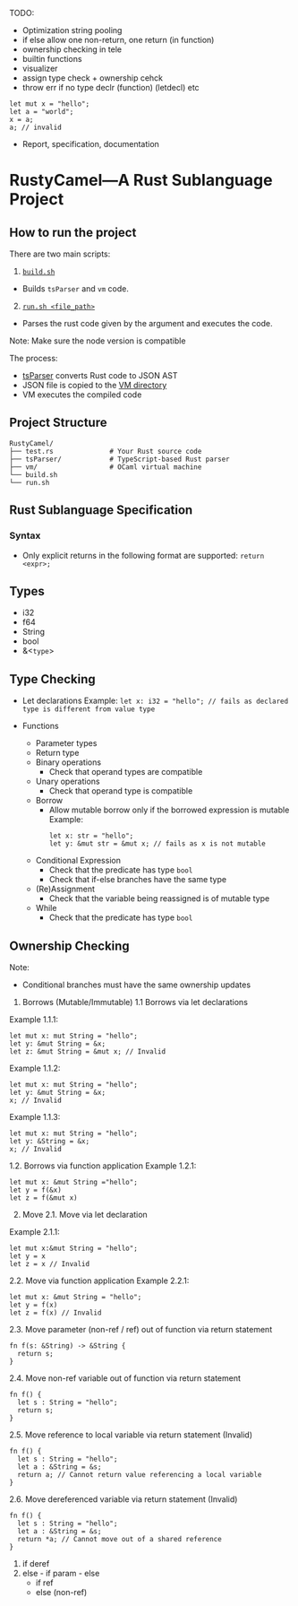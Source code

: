 TODO:
- Optimization string pooling
- if else allow one non-return, one return (in function)
- ownership checking in tele
- builtin functions
- visualizer
- assign type check + ownership cehck 
- throw err if no type declr (function) (letdecl) etc
```
let mut x = "hello";
let a = "world";
x = a;
a; // invalid
```
- Report, specification, documentation 


# RustyCamel—A Rust Sublanguage Project

## How to run the project
There are two main scripts: 
1. [`build.sh`](/build.sh)
- Builds `tsParser` and `vm` code. 
2. [`run.sh <file_path>`](/run.sh)
- Parses the rust code given by the argument and executes the code.

Note: Make sure the node version is compatible

The process:
- [tsParser](./tsParser/) converts Rust code to JSON AST
- JSON file is copied to the [VM directory](./vm/)
- VM executes the compiled code

## Project Structure
```
RustyCamel/
├── test.rs              # Your Rust source code
├── tsParser/            # TypeScript-based Rust parser
├── vm/                  # OCaml virtual machine
└── build.sh 
└── run.sh 
```

## Rust Sublanguage Specification
### Syntax
- Only explicit returns in the following format are supported:
`return <expr>;`

## Types
- i32
- f64
- String
- bool
- &<`type`>

## Type Checking
- Let declarations
Example: 
`let x: i32 = "hello"; // fails as declared type is different from value type`

- Functions
  - Parameter types
  - Return type
  - Binary operations
    - Check that operand types are compatible
  - Unary operations
    - Check that operand type is compatible
  - Borrow 
    - Allow mutable borrow only if the borrowed expression is mutable
      Example: 
      ```
      let x: str = "hello";
      let y: &mut str = &mut x; // fails as x is not mutable
      ```
  - Conditional Expression
    - Check that the predicate has type `bool`
    - Check that if-else branches have the same type
  - (Re)Assignment
    - Check that the variable being reassigned is of mutable type
  - While
    - Check that the predicate has type `bool`

## Ownership Checking
Note:
- Conditional branches must have the same ownership updates

1. Borrows (Mutable/Immutable)
  1.1 Borrows via let declarations

  Example 1.1.1: 
  ```
  let mut x: mut String = "hello";
  let y: &mut String = &x;
  let z: &mut String = &mut x; // Invalid
  ```
  
  Example 1.1.2: 
  ```
  let mut x: mut String = "hello";
  let y: &mut String = &x;
  x; // Invalid
  ```

  Example 1.1.3:
  ```
  let mut x: mut String = "hello";
  let y: &String = &x;
  x; // Invalid
  ```

  1.2. Borrows via function application
  Example 1.2.1:
  ```
  let mut x: &mut String ="hello";
  let y = f(&x)
  let z = f(&mut x)
  ```
2. Move
  2.1. Move via let declaration

  Example 2.1.1:
  ```
  let mut x:&mut String = "hello";
  let y = x
  let z = x // Invalid
  ```
  2.2. Move via function application
  Example 2.2.1: 
  ```
  let mut x: &mut String = "hello";
  let y = f(x)
  let z = f(x) // Invalid
  ```

  2.3. Move parameter (non-ref / ref) out of function via return statement
  ```
  fn f(s: &String) -> &String {
    return s;
  }
  ```

  2.4. Move non-ref variable out of function via return statement
  ```
  fn f() {
    let s : String = "hello";
    return s;
  }
  ```

  2.5. Move reference to local variable via return statement (Invalid)
  ```
  fn f() {
    let s : String = "hello";
    let a : &String = &s;
    return a; // Cannot return value referencing a local variable
  }
  ```

  2.6. Move dereferenced variable via return statement (Invalid)
  ```
  fn f() {
    let s : String = "hello";
    let a : &String = &s;
    return *a; // Cannot move out of a shared reference
  }
  ```

  1. if deref 
  2. else 
    - if param 
    - else
      -  if ref
      -  else (non-ref)
